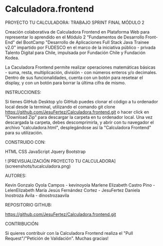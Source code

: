 # Calculadora.frontend

PROYECTO TU CALCULADORA: TRABAJO SPRINT FINAL MÓDULO 2

Creación colaborativa de Calculadora Frontend en Plataforma Web para representar lo aprendido en el Módulo 2 "Fundamentos de Desarrollo Front-End" del BootCamp "Desarrollo de Aplicaciones Full Stack Java Trainee v2.0" impartido por FUDESCO en el marco de la iniciativa público - privada Talento Digital para Chile, impulsada por Fundación Chile y Fundación Kodea.

La Caculadora Frontend permite realizar operaciones matemáticas básicas - suma, resta, multiplicación, división - con números enteros y/o decimales. Dentro de sus funcionalidades, cuenta con un botón para resetear el display, y con un botón para borrar la última cifra de mismo.

INSTRUCCIONES:

Si tienes GitHub Desktop y/o GitHub puedes clonar el código a tu ordenador local desde la terminal, utilizando el comando git clone <https://github.com/JesuFertez/Calculadora.frontend.git> o hacer click en "Download Zip" para descargar la carpeta en tu ordenador local. Una vez descargada la carpeta, debes descomprimirla, y abrir con tu navegador el archivo "calculadora.html", desplegándose así la "Calculadora Frontend" para su utilización.

CONSTRUIDO CON:

HTML
CSS
JavaScript
Jquery
Bootstrap

! [PREVISUALIZACIÓN PROYECTO TU CALCULADORA]
(screenshots/tucalculadora.png)

AUTORES:

Kevin Gonzalo Oyola Campos - kevinoyola
Marlene Elizabeth Castro Pino - LelenElizabeth
María Jesús Fernández Cortez - JesuFertez
Daniela Inostroza Ávila - dinostrozaavila

REPOSITORIO GITHUB:

https://github.com/JesuFertez/Calculadora.frontend.git

CONTRIBUCIÓN:

Si quieres contribuir con la Calculadora Frontend realiza el "Pull Request"/"Petición de Validación". Muchas gracias!
